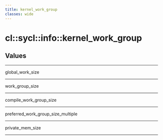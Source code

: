 ```yaml
---
title: kernel_work_group
classes: wide
---
```

# cl::sycl::info::kernel_work_group
## Values

---

global_work_size

---

work_group_size

---

compile_work_group_size

---

preferred_work_group_size_multiple

---

private_mem_size

---
